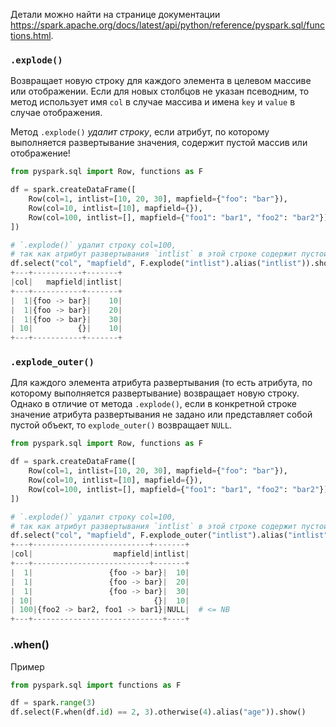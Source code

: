 Детали можно найти на странице документации https://spark.apache.org/docs/latest/api/python/reference/pyspark.sql/functions.html.  
### `.explode()`

Возвращает новую строку для каждого элемента в целевом массиве или отображении. Если для новых столбцов не указан псеводним, то метод использует имя `col` в случае массива и имена `key` и `value` в случае отображения.

Метод `.explode()` _удалит строку_, если атрибут, по которому выполняется развертывание значения, содержит пустой массив или отображение!

```python
from pyspark.sql import Row, functions as F

df = spark.createDataFrame([
    Row(col=1, intlist=[10, 20, 30], mapfield={"foo": "bar"}),
    Row(col=10, intlist=[10], mapfield={}),
    Row(col=100, intlist=[], mapfield={"foo1": "bar1", "foo2": "bar2"}),
])

# `.explode()` удалит строку col=100,
# так как атрибут развертывания `intlist` в этой строке содержит пустой массив
df.select("col", "mapfield", F.explode("intlist").alias("intlist")).show()
+---+-----------+-------+
|col|   mapfield|intlist|
+---+-----------+-------+
|  1|{foo -> bar}|    10|
|  1|{foo -> bar}|    20|
|  1|{foo -> bar}|    30|
| 10|          {}|    10|
+---+-----------+-------+
```

### `.explode_outer()`

Для каждого элемента атрибута развертывания (то есть атрибута, по которому выполняется развертывание) возвращает новую строку. Однако в отличие от метода `.explode()`, если в конкретной строке значение атрибута развертывания не задано или представляет собой пустой объект, то `explode_outer()` возвращает `NULL`.

```python
from pyspark.sql import Row, functions as F

df = spark.createDataFrame([
    Row(col=1, intlist=[10, 20, 30], mapfield={"foo": "bar"}),
    Row(col=10, intlist=[10], mapfield={}),
    Row(col=100, intlist=[], mapfield={"foo1": "bar1", "foo2": "bar2"}),
])

# `.explode()` удалит строку col=100,
# так как атрибут развертывания `intlist` в этой строке содержит пустой массив
df.select("col", "mapfield", F.explode_outer("intlist").alias("intlist")).show()
+---+--------------------------+-------+
|col|                  mapfield|intlist|
+---+--------------------------+-------+
|  1|                 {foo -> bar}|  10|
|  1|                 {foo -> bar}|  20|
|  1|                 {foo -> bar}|  30|
| 10|                           {}|  10|
| 100|{foo2 -> bar2, foo1 -> bar1}|NULL|  # <= NB
+---+-----------------------------+----+
```

### .when()

Пример
```python
from pyspark.sql import functions as F

df = spark.range(3)
df.select(F.when(df.id) == 2, 3).otherwise(4).alias("age")).show()
```

